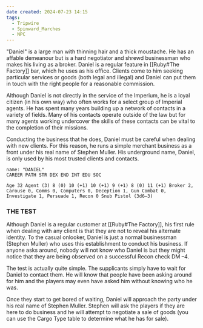 ```yaml
---
date created: 2024-07-23 14:15
tags:
  - Tripwire
  - Spinward_Marches
  - NPC
---
```


"Daniel" is a large man with thinning hair and a thick moustache. He has an affable demeanour but is a hard negotiator and shrewd businessman who makes his living as a broker. Daniel is a regular feature in [[Ruby#The Factory]] bar, which he uses as his office. Clients come to him seeking particular services or goods (both legal and illegal) and Daniel can put them in touch with the right people for a reasonable commission.

Although Daniel is not directly in the service of the Imperium, he is a loyal citizen (in his own way) who often works for a select group of Imperial agents. He has spent many years building up a network of contacts in a variety of fields. Many of his contacts operate outside of the law but for many agents working undercover the skills of these contacts can be vital to the completion of their missions.

Conducting the business that he does, Daniel must be careful when dealing with new clients. For this reason, he runs a simple merchant business as a front under his real name of Stephen Muller. His underground name, Daniel, is only used by his most trusted clients and contacts.

```
name: "DANIEL"
CAREER PATH STR DEX END INT EDU SOC

Age 32 Agent (3) 8 (0) 10 (+1) 10 (+1) 9 (+1) 8 (0) 11 (+1) Broker 2, Carouse 0, Comms 0, Computers 0, Deception 1, Gun Combat 0, Investigate 1, Persuade 1, Recon 0 Snub Pistol (3d6–3)
```

### THE TEST

Although Daniel is a regular customer at [[Ruby#The Factory]], his first rule when dealing with any client is that they are not to reveal his alternate identity. To the casual onlooker, Daniel is just a normal businessman (Stephen Muller) who uses this establishment to conduct his business. If anyone asks around, nobody will not know who Daniel is but they might notice that they are being observed on a successful Recon check DM –4.

The test is actually quite simple. The supplicants simply have to wait for Daniel to contact them. He will know that people have been asking around for him and the players may even have asked him without knowing who he was.

Once they start to get bored of waiting, Daniel will approach the party under his real name of Stephen Muller. Stephen will ask the players if they are here to do business and he will attempt to negotiate a sale of goods (you can use the Cargo Type table to determine what he has for sale).
